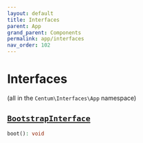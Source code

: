 ```yaml
---
layout: default
title: Interfaces
parent: App
grand_parent: Components
permalink: app/interfaces
nav_order: 102
---
```




# Interfaces

(all in the `Centum\Interfaces\App` namespace)



## [`BootstrapInterface`](https://github.com/SidRoberts/centum/blob/main/src/Interfaces/App/BootstrapInterface.php)

```php
boot(): void
```
